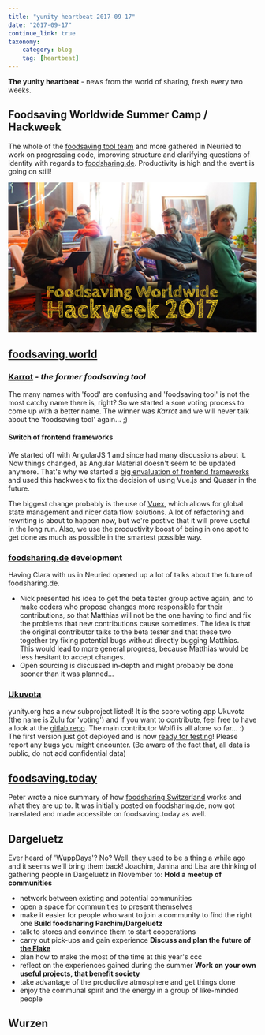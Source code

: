 ```yaml
---
title: "yunity heartbeat 2017-09-17"
date: "2017-09-17"
continue_link: true
taxonomy:
    category: blog
    tag: [heartbeat]
---
```


**The yunity heartbeat** - news from the world of sharing, fresh every two weeks.

## Foodsaving Worldwide Summer Camp / Hackweek
The whole of the [foodsaving tool team](https://blog.foodsaving.world/team.en.html) and more gathered in Neuried to work on progressing code, improving structure and clarifying questions of identity with regards to [foodsharing.de](https://foodsharing.de). Productivity is high and the event is going on still!

![Group picture](groupPic.jpg)

## [foodsaving.world](https://foodsaving.world)

### [Karrot](https://github.com/yunity/karrot-frontend/) - _the former foodsaving tool_
The many names with 'food' are confusing and 'foodsaving tool' is not the most catchy name there is, right? So we started a sore voting process to come up with a better name. The winner was *Karrot* and we will never talk about the 'foodsaving tool' again... ;)

#### Switch of frontend frameworks
We started off with AngularJS 1 and since had many discussions about it. Now things changed, as Angular Material doesn't seem to be updated anymore. That's why we started a [big envaluation of frontend frameworks](https://github.com/yunity/karrot-frontend/issues/593) and used this hackweek to fix the decision of using Vue.js and Quasar in the future.

The biggest change probably is the use of [Vuex](https://vuex.vuejs.org/en/intro.html), which allows for global state management and nicer data flow solutions. A lot of refactoring and rewriting is about to happen now, but we're postive that it will prove useful in the long run. Also, we use the productivity boost of being in one spot to get done as much as possible in the smartest possible way.

### [foodsharing.de](https:foodsharing.de) development
Having Clara with us in Neuried opened up a lot of talks about the future of foodsharing.de.
* Nick presented his idea to get the beta tester group active again, and to make coders who propose changes more responsible for their contributions, so that Matthias will not be the one having to find and fix the problems that new contributions cause sometimes. The idea is that the original contributor talks to the beta tester and that these two together try fixing potential bugs without directly bugging Matthias. <br> This would lead to more general progress, because Matthias would be less hesitant to accept changes.
* Open sourcing is discussed in-depth and might probably be done sooner than it was planned...

### [Ukuvota](https://ukuvota.world/)
yunity.org has a new subproject listed! It is the score voting app  Ukuvota (the name is Zulu for 'voting') and if you want to contribute, feel free to have a look at the [gitlab repo](https://gitlab.com/ukuvota). The main contributor Wolfi is all alone so far... :)
The first version just got deployed and is now [ready for testing](https://ukuvota.world/)! Please report any bugs you might encounter. (Be aware of the fact that, all data is public, do not add confidential data)

## [foodsaving.today](https://foodsaving.today)
Peter wrote a nice summary of how [foodsharing Switzerland](https://foodsaving.today/en/blog/2017/09/15/foodsharing-switzerland-status-quo) works and what they are up to. It was initially posted on foodsharing.de, now got translated and made accessible on foodsaving.today as well.

## Dargeluetz
Ever heard of 'WuppDays'? No? Well, they used to be a thing a while ago and it seems we'll bring them back!
Joachim, Janina and Lisa are thinking of gathering people in Dargeluetz in November to:
**Hold a meetup of communities**
* network between existing and potential communities
* open a space for communities to present themselves
* make it easier for people who want to join a community to find the right one
**Build foodsharing Parchim/Dargeluetz**
* talk to stores and convince them to start cooperations
* carry out pick-ups and gain experience
**Discuss and plan the future of [the Flake](http://flake.world/)**
* plan how to make the most of the time at this year's ccc
* reflect on the experiences gained during the summer
**Work on your own useful projects, that benefit society**
* take advantage of the productive atmosphere and get things done
* enjoy the communal spirit and the energy in a group of like-minded people

## Wurzen
